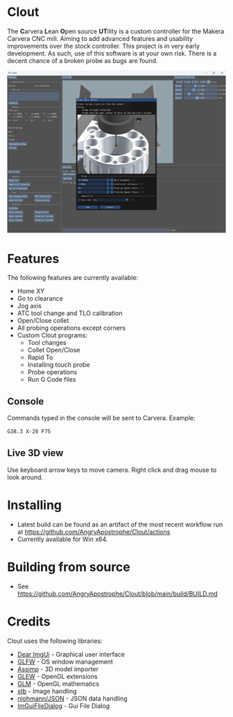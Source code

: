 # Clout
The **C**arvera **L**ean **O**pen source **UT**ility is a custom controller for the Makera Carvera CNC mill.  Aiming to add advanced features and usability improvements over the stock controller.  This project is in very early development.  As such, use of this software is at your own risk.  There is a decent chance of a broken probe as bugs are found.

<img src="./images/Clout.png" width="800px">

# Features
The following features are currently available:
* Home XY
* Go to clearance
* Jog axis
* ATC tool change and TLO calibration
* Open/Close collet
* All probing operations except corners
* Custom Clout programs:
    * Tool changes
    * Collet Open/Close
    * Rapid To
    * Installing touch probe
    * Probe operations
    * Run G Code files
## Console
Commands typed in the console will be sent to Carvera. Example:
 ```bash
G38.3 X-20 F75
```

## Live 3D view
Use keyboard arrow keys to move camera.  Right click and drag mouse to look around.
 

# Installing
* Latest build can be found as an artifact of the most recent workflow run at https://github.com/AngryApostrophe/Clout/actions
* Currently available for Win x64.

# Building from source

* See https://github.com/AngryApostrophe/Clout/blob/main/build/BUILD.md

# Credits

Clout uses the following libraries:
* [Dear ImgUi](https://github.com/ocornut/imgui) - Graphical user interface
* [GLFW](https://github.com/glfw/glfw) - OS window management
* [Assimp](https://github.com/assimp/assimp) - 3D model importer
* [GLEW](https://github.com/nigels-com/glew) - OpenGL extensions
* [GLM](https://github.com/g-truc/glm) - OpenGL mathematics
* [stb](https://github.com/nothings/stb/) - Image handling
* [nlohmann/JSON](https://github.com/nlohmann/json) - JSON data handling
* [ImGuiFileDialog](https://github.com/aiekick/ImGuiFileDialog) - Gui File Dialog
